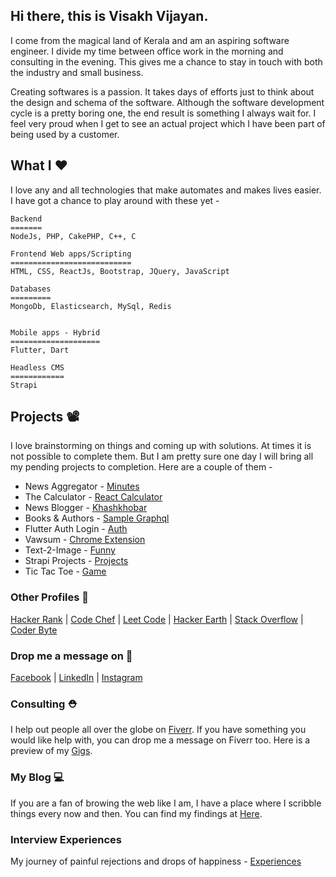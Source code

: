 ## Hi there, this is Visakh Vijayan. 

I come from the magical land of Kerala and am an aspiring software engineer. I divide my time between office work in the morning and consulting in the evening. This gives me a chance to stay in touch with both the industry and small business. 

Creating softwares is a passion. It takes days of efforts just to think about the design and schema of the software. Although the software development cycle is a pretty boring one, the end result is something I always wait for. I feel very proud when I get to see an actual project which I have been part of being used by a customer.

## What I ❤️
I love any and all technologies that make automates and makes lives easier. I have got a chance to play around with these yet - 
```
Backend
=======
NodeJs, PHP, CakePHP, C++, C

Frontend Web apps/Scripting
===========================
HTML, CSS, ReactJs, Bootstrap, JQuery, JavaScript

Databases
=========
MongoDb, Elasticsearch, MySql, Redis


Mobile apps - Hybrid
====================
Flutter, Dart

Headless CMS
============
Strapi

```

## Projects 📽️

I love brainstorming on things and coming up with solutions. At times it is not possible to complete them. But I am pretty sure one day I will bring all my pending projects to completion. Here are a couple of them - 

* News Aggregator - [Minutes](https://play.google.com/store/apps/details?id=com.souparnika.minutes)
* The Calculator - [React Calculator](https://stoic-fermi-015dbe.netlify.app/)
* News Blogger - [Khashkhobar](http://khashkhobar.in/)
* Books & Authors - [Sample Graphql](https://github.com/visakhvjn/books_and_authors)
* Flutter Auth Login - [Auth](https://github.com/visakhvjn/flutter_sign_ins)
* Vawsum - [Chrome Extension](https://chrome.google.com/webstore/detail/vawsum/nlnlaejdflfogfdekfjnlfbgbjcapmnn?hl=en)
* Text-2-Image - [Funny](https://text2imagge.herokuapp.com/)
* Strapi Projects - [Projects](https://github.com/strapi-projects)
* Tic Tac Toe - [Game](https://snazzy-tapioca-7e10d9.netlify.app/)

### Other Profiles 👤
[Hacker Rank](https://www.hackerrank.com/vjnvisakh) | [Code Chef](https://www.codechef.com/users/vjnvisakh) | [Leet Code](https://leetcode.com/visakhvjn101/) | [Hacker Earth](https://www.hackerearth.com/@vjnvisakh) | [Stack Overflow](https://stackoverflow.com/users/7426254/visakh-vijayan) | [Coder Byte](https://coderbyte.com/profile/vjnvisakh)

### Drop me a message on 👥
[Facebook](https://www.facebook.com/vjnvisakh) | [LinkedIn](https://www.linkedin.com/in/vjnvisakh/) | [Instagram](https://www.instagram.com/vjnvisakh/)

### Consulting ⛑️

I help out people all over the globe on [Fiverr](https://www.fiverr.com/vjnvisakh?public_mode=true). If you have something you would like help with, you can drop me a message on Fiverr too. Here is a preview of my [Gigs](https://www.fiverr.com/vjnvisakh?public_mode=true).

### My Blog 💻

If you are a fan of browing the web like I am, I have a place where I scribble things every now and then. You can find my findings at [Here](https://www.thedecode.online/).


### Interview Experiences

My journey of painful rejections and drops of happiness - [Experiences](https://github.com/visakhvjn/visakhvjn/tree/master/interview%20experiences)